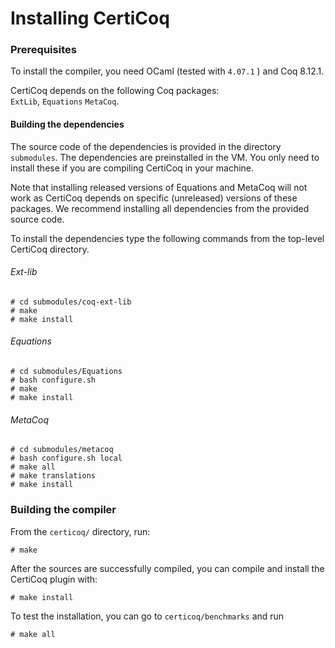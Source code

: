 # Installing CertiCoq

### Prerequisites

To install the compiler, you need OCaml (tested with `4.07.1` ) and Coq 8.12.1.

CertiCoq depends on the following Coq packages:  
`ExtLib`, `Equations` `MetaCoq`.

#### Building the dependencies

The source code of the dependencies is provided in the directory
`submodules`.  The dependencies are preinstalled in the VM. You only
need to install these if you are compiling CertiCoq in your machine.

Note that installing released versions of Equations and MetaCoq will
not work as CertiCoq depends on specific (unreleased) versions of
these packages. We recommend installing all dependencies from the
provided source code.

To install the dependencies type the following commands from the
top-level CertiCoq directory.

###### Ext-lib

    # cd submodules/coq-ext-lib
    # make
    # make install
      

###### Equations

    # cd submodules/Equations
    # bash configure.sh
    # make
    # make install

###### MetaCoq

    # cd submodules/metacoq
    # bash configure.sh local
    # make all
    # make translations    
    # make install


### Building the compiler

  From the `certicoq/` directory, run:

    # make

  After the sources are successfully compiled, you can compile and
  install the CertiCoq plugin with:

    # make install

  To test the installation, you can go to `certicoq/benchmarks` and run

    # make all
